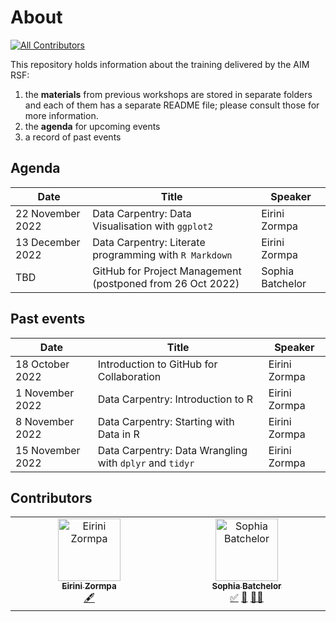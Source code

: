 # About
<!-- ALL-CONTRIBUTORS-BADGE:START - Do not remove or modify this section -->
[![All Contributors](https://img.shields.io/badge/all_contributors-2-orange.svg?style=flat-square)](#contributors-)
<!-- ALL-CONTRIBUTORS-BADGE:END -->

This repository holds information about the training delivered by the AIM RSF:
1. the **materials** from previous workshops are stored in separate folders and each of them has a separate README file; please consult those for more information.
2. the **agenda** for upcoming events
3. a record of past events

## Agenda

| Date              | Title                                                      | Speaker          |
| ------------------| -----------------------------------------------------------|------------------|
| 22 November 2022  | Data Carpentry: Data Visualisation with `ggplot2`          | Eirini Zormpa    |
| 13 December 2022  | Data Carpentry: Literate programming with `R Markdown`     | Eirini Zormpa    |
| TBD               | GitHub for Project Management (postponed from 26 Oct 2022) | Sophia Batchelor |

## Past events

| Date              | Title                                                   | Speaker          |
| ------------------| ------------------------------------------------------- |------------------|
| 18 October 2022   | Introduction to GitHub for Collaboration                | Eirini Zormpa    |
| 1 November 2022   | Data Carpentry: Introduction to R                       | Eirini Zormpa    |
| 8 November 2022   | Data Carpentry: Starting with Data in R                 | Eirini Zormpa    |
| 15 November 2022  | Data Carpentry: Data Wrangling with `dplyr` and `tidyr`    | Eirini Zormpa    |

## Contributors

<!-- ALL-CONTRIBUTORS-LIST:START - Do not remove or modify this section -->
<!-- prettier-ignore-start -->
<!-- markdownlint-disable -->
<table>
  <tbody>
    <tr>
      <td align="center" valign="top" width="14.28%"><a href="https://github.com/eirini-zormpa"><img src="https://avatars.githubusercontent.com/u/30151074?v=4?s=100" width="100px;" alt="Eirini Zormpa"/><br /><sub><b>Eirini Zormpa</b></sub></a><br /><a href="#content-eirini-zormpa" title="Content">🖋</a></td>
      <td align="center" valign="top" width="14.28%"><a href="http://www.brainonsilicon.com"><img src="https://avatars.githubusercontent.com/u/42813259?v=4?s=100" width="100px;" alt="Sophia Batchelor"/><br /><sub><b>Sophia Batchelor</b></sub></a><br /><a href="#tutorial-BrainonSilicon" title="Tutorials">✅</a> <a href="#talk-BrainonSilicon" title="Talks">📢</a> <a href="#mentoring-BrainonSilicon" title="Mentoring">🧑‍🏫</a></td>
    </tr>
  </tbody>
</table>

<!-- markdownlint-restore -->
<!-- prettier-ignore-end -->

<!-- ALL-CONTRIBUTORS-LIST:END -->
<!-- prettier-ignore-start -->
<!-- markdownlint-disable -->

<!-- markdownlint-restore -->
<!-- prettier-ignore-end -->

<!-- ALL-CONTRIBUTORS-LIST:END -->
